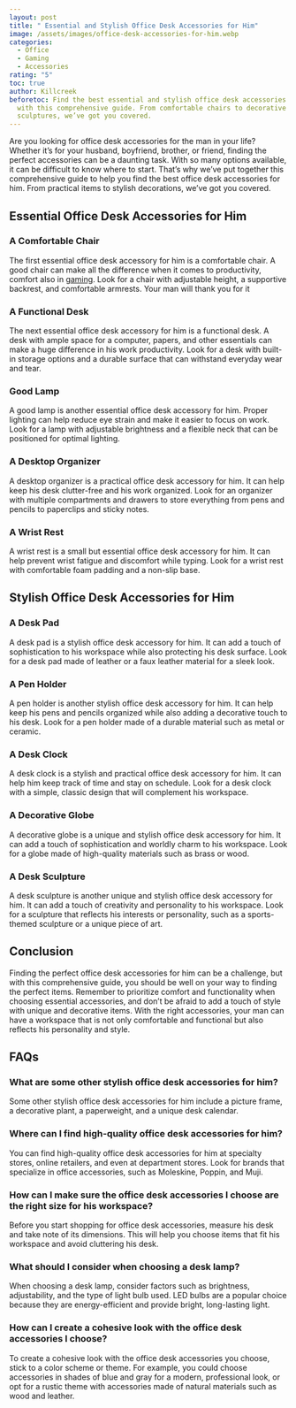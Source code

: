 ```yaml
---
layout: post
title: " Essential and Stylish Office Desk Accessories for Him"
image: /assets/images/office-desk-accessories-for-him.webp
categories:
  - Office
  - Gaming
  - Accessories
rating: "5"
toc: true
author: Killcreek
beforetoc: Find the best essential and stylish office desk accessories for him
  with this comprehensive guide. From comfortable chairs to decorative
  sculptures, we’ve got you covered.
---
```

Are you looking for office desk accessories for the man in your life? Whether it’s for your husband, boyfriend, brother, or friend, finding the perfect accessories can be a daunting task. With so many options available, it can be difficult to know where to start. That’s why we’ve put together this comprehensive guide to help you find the best office desk accessories for him. From practical items to stylish decorations, we’ve got you covered.

## Essential Office Desk Accessories for Him

### A Comfortable Chair

The first essential office desk accessory for him is a comfortable chair. A good chair can make all the difference when it comes to productivity, comfort also in [gaming](https://bundledeals.xyz/best-gaming-chairs-for-ultimate-comfort-and-gaming-experience/). Look for a chair with adjustable height, a supportive backrest, and comfortable armrests. Your man will thank you for it

### A Functional Desk

The next essential office desk accessory for him is a functional desk. A desk with ample space for a computer, papers, and other essentials can make a huge difference in his work productivity. Look for a desk with built-in storage options and a durable surface that can withstand everyday wear and tear.

<script type="text/javascript">
amzn_assoc_tracking_id = "bundle860d-20";
amzn_assoc_ad_mode = "manual";
amzn_assoc_ad_type = "smart";
amzn_assoc_marketplace = "amazon";
amzn_assoc_region = "US";
amzn_assoc_design = "enhanced_links";
amzn_assoc_asins = "B0B77P5JFP";
amzn_assoc_placement = "adunit";
amzn_assoc_linkid = "21e14bd761726263a6587d8f3f716545";
</script>

<script src="//z-na.amazon-adsystem.com/widgets/onejs?MarketPlace=US"></script>

### Good Lamp

A good lamp is another essential office desk accessory for him. Proper lighting can help reduce eye strain and make it easier to focus on work. Look for a lamp with adjustable brightness and a flexible neck that can be positioned for optimal lighting.

<script type="text/javascript">
amzn_assoc_tracking_id = "bundle860d-20";
amzn_assoc_ad_mode = "manual";
amzn_assoc_ad_type = "smart";
amzn_assoc_marketplace = "amazon";
amzn_assoc_region = "US";
amzn_assoc_design = "enhanced_links";
amzn_assoc_asins = "B0BS17GYRM";
amzn_assoc_placement = "adunit";
amzn_assoc_linkid = "238c14ac0a26d7cf869a210a50dd65b0";
</script>

<script src="//z-na.amazon-adsystem.com/widgets/onejs?MarketPlace=US"></script>

### A Desktop Organizer

A desktop organizer is a practical office desk accessory for him. It can help keep his desk clutter-free and his work organized. Look for an organizer with multiple compartments and drawers to store everything from pens and pencils to paperclips and sticky notes.

### A Wrist Rest

A wrist rest is a small but essential office desk accessory for him. It can help prevent wrist fatigue and discomfort while typing. Look for a wrist rest with comfortable foam padding and a non-slip base.

<script type="text/javascript">
amzn_assoc_tracking_id = "bundle860d-20";
amzn_assoc_ad_mode = "manual";
amzn_assoc_ad_type = "smart";
amzn_assoc_marketplace = "amazon";
amzn_assoc_region = "US";
amzn_assoc_design = "enhanced_links";
amzn_assoc_asins = "B01M11FLUJ";
amzn_assoc_placement = "adunit";
amzn_assoc_linkid = "a4a66e7ee98c7dbeb2ceabe38fc28dd1";
</script>

<script src="//z-na.amazon-adsystem.com/widgets/onejs?MarketPlace=US"></script>

## Stylish Office Desk Accessories for Him

### A Desk Pad

A desk pad is a stylish office desk accessory for him. It can add a touch of sophistication to his workspace while also protecting his desk surface. Look for a desk pad made of leather or a faux leather material for a sleek look.




### A Pen Holder

A pen holder is another stylish office desk accessory for him. It can help keep his pens and pencils organized while also adding a decorative touch to his desk. Look for a pen holder made of a durable material such as metal or ceramic.

### A Desk Clock

A desk clock is a stylish and practical office desk accessory for him. It can help him keep track of time and stay on schedule. Look for a desk clock with a simple, classic design that will complement his workspace.

<script type="text/javascript">
amzn_assoc_tracking_id = "bundle860d-20";
amzn_assoc_ad_mode = "manual";
amzn_assoc_ad_type = "smart";
amzn_assoc_marketplace = "amazon";
amzn_assoc_region = "US";
amzn_assoc_design = "enhanced_links";
amzn_assoc_asins = "B0997ZSZLV";
amzn_assoc_placement = "adunit";
amzn_assoc_linkid = "9b5e1d45907db1feb4002394c4155390";
</script>

<script src="//z-na.amazon-adsystem.com/widgets/onejs?MarketPlace=US"></script>

### A Decorative Globe

A decorative globe is a unique and stylish office desk accessory for him. It can add a touch of sophistication and worldly charm to his workspace. Look for a globe made of high-quality materials such as brass or wood.

### A Desk Sculpture

A desk sculpture is another unique and stylish office desk accessory for him. It can add a touch of creativity and personality to his workspace. Look for a sculpture that reflects his interests or personality, such as a sports-themed sculpture or a unique piece of art.

## Conclusion

Finding the perfect office desk accessories for him can be a challenge, but with this comprehensive guide, you should be well on your way to finding the perfect items. Remember to prioritize comfort and functionality when choosing essential accessories, and don’t be afraid to add a touch of style with unique and decorative items.  With the right accessories, your man can have a workspace that is not only comfortable and functional but also reflects his personality and style.

## FAQs

### What are some other stylish office desk accessories for him?

Some other stylish office desk accessories for him include a picture frame, a decorative plant, a paperweight, and a unique desk calendar.

### Where can I find high-quality office desk accessories for him?

You can find high-quality office desk accessories for him at specialty stores, online retailers, and even at department stores. Look for brands that specialize in office accessories, such as Moleskine, Poppin, and Muji.

### How can I make sure the office desk accessories I choose are the right size for his workspace?

Before you start shopping for office desk accessories, measure his desk and take note of its dimensions. This will help you choose items that fit his workspace and avoid cluttering his desk.

### What should I consider when choosing a desk lamp?

When choosing a desk lamp, consider factors such as brightness, adjustability, and the type of light bulb used. LED bulbs are a popular choice because they are energy-efficient and provide bright, long-lasting light.

### How can I create a cohesive look with the office desk accessories I choose?

To create a cohesive look with the office desk accessories you choose, stick to a color scheme or theme. For example, you could choose accessories in shades of blue and gray for a modern, professional look, or opt for a rustic theme with accessories made of natural materials such as wood and leather.